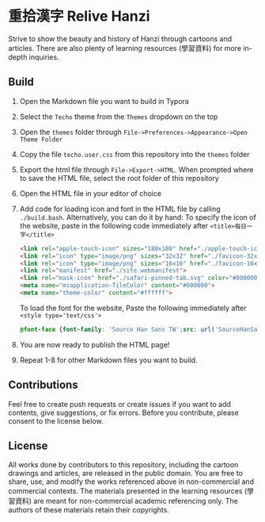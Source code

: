 # 重拾漢字 Relive Hanzi

Strive to show the beauty and history of Hanzi through cartoons and articles. There are also plenty of learning resources (學習資料) for more in-depth inquiries.

## Build

1. Open the Markdown file you want to build in Typora

2. Select the `Techo` theme from the `Themes` dropdown on the top

3. Open the `themes` folder through `File->Preferences->Appearance->Open Theme Folder`

4. Copy the file `techo.user.css` from this repository into the `themes` folder

5. Export the html file through `File->Export->HTML`. When prompted where to save the HTML file, select the root folder of this repository

6. Open the HTML file in your editor of choice

7. Add code for loading icon and font in the HTML file by calling `./build.bash`. Alternatively, you can do it by hand:
   To specify the icon of the website, paste in the following code immediately after `<title>每日一字</title>`

   ```html
   <link rel="apple-touch-icon" sizes="180x180" href="./apple-touch-icon.png">
   <link rel="icon" type="image/png" sizes="32x32" href="./favicon-32x32.png">
   <link rel="icon" type="image/png" sizes="16x16" href="./favicon-16x16.png">
   <link rel="manifest" href="./site.webmanifest">
   <link rel="mask-icon" href="./safari-pinned-tab.svg" color="#000000">
   <meta name="msapplication-TileColor" content="#000000">
   <meta name="theme-color" content="#ffffff">
   ```

   To load the font for the website, Paste the following immediately after `<style type='text/css'>`

   ```css
   @font-face {font-family: 'Source Han Sans TW';src: url('SourceHanSansTW-Regular.woff') format('woff');font-weight: normal;font-style: normal;font-display: swap;}
   ```

8. You are now ready to publish the HTML page!
9. Repeat 1-8 for other Markdown files you want to build.

## Contributions

Feel free to create push requests or create issues if you want to add contents, give suggestions, or fix errors. Before you contribute, please consent to the license below.

## License

All works done by contributors to this repository, including the cartoon drawings and articles, are released in the public domain. You are free to share, use, and modify the works referenced above in non-commercial and commercial contexts. The materials presented in the learning resources (學習資料) are meant for non-commercial academic referencing only. The authors of these materials retain their copyrights.